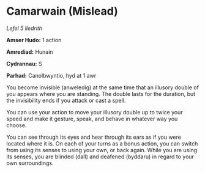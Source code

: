 # Camarwain (Mislead)

*Lefel 5 lledrith*

**Amser Hudo:** 1 action

**Amrediad:** Hunain

**Cydrannau:** S

**Parhad:** Canolbwyntio, hyd at 1 awr

You become invisible (anweledig) at the same time that an illusory double of you appears where you are standing. The double lasts for the duration, but the invisibility ends if you attack or cast a spell.

You can use your action to move your illusory double up to twice your speed and make it gesture, speak, and behave in whatever way you choose.

You can see through its eyes and hear through its ears as if you were located where it is. On each of your turns as a bonus action, you can switch from using its senses to using your own, or back again. While you are using its senses, you are blinded (dall) and deafened (byddaru) in regard to your own surroundings.